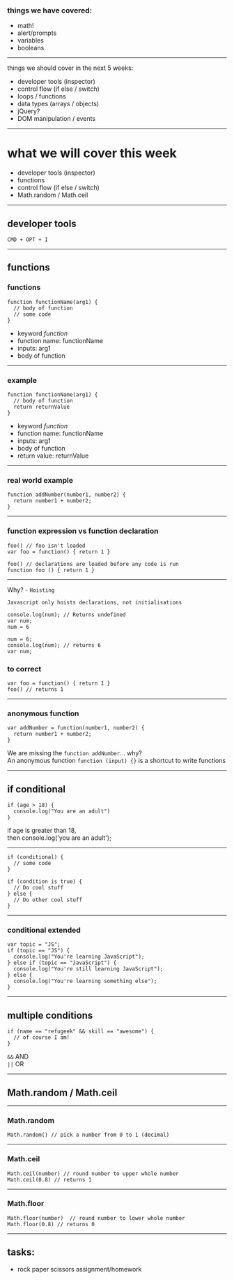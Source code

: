 

### things we have covered:

- math!
- alert/prompts
- variables
- booleans

---

things we should cover in the next 5 weeks:

- developer tools (inspector)
- control flow (if else / switch)
- loops / functions
- data types (arrays / objects)
- jQuery?
- DOM manipulation / events

---

# what we will cover this week

- developer tools (inspector)
- functions
- control flow (if else / switch)
- Math.random / Math.ceil

---

## developer tools
`CMD + OPT + I`

---

## functions

### functions
```
function functionName(arg1) {
  // body of function
  // some code
}
```

* keyword _function_
* function name: functionName
* inputs: arg1
* body of function

---

### example
```
function functionName(arg1) {
  // body of function
  return returnValue
}
```

* keyword _function_
* function name: functionName
* inputs: arg1
* body of function
* return value: returnValue

---

### real world example

```
function addNumber(number1, number2) {
  return number1 + number2;
}
```
---

### function expression vs function declaration

```
foo() // foo isn't loaded
var foo = function() { return 1 }
```

```
foo() // declarations are loaded before any code is run
function foo () { return 1 }
```
---
Why? - `Hoisting`

`Javascript only hoists declarations, not initialisations`

```
console.log(num); // Returns undefined
var num;
num = 6
```

```
num = 6;
console.log(num); // returns 6
var num;
```

### to correct
```
var foo = function() { return 1 }
foo() // returns 1
```
---
### anonymous function

```
var addNumber = function(number1, number2) {
  return number1 + number2;
}
```

We are missing the `function addNumber`... why?  
An anonymous function `function (input) {}` is a shortcut to write functions  

---

## if conditional

```
if (age > 18) {
  console.log("You are an adult")
}
```

if age is greater than 18,   
then console.log('you are an adult');


---

```
if (conditional) {
  // some code
}
```

```
if (condition is true) {
  // Do cool stuff
} else {
  // Do other cool stuff
}
```
---

### conditional extended
```
var topic = "JS";
if (topic == "JS") {
  console.log("You're learning JavaScript");
} else if (topic == "JavaScript") {
  console.log("You're still learning JavaScript");
} else {
  console.log("You're learning something else");
}
```
---
## multiple conditions

```
if (name == "refugeek" && skill == "awesome") {
  // of course I am!
}
```

`&&` AND  
`||` OR

---

## Math.random / Math.ceil

---

### Math.random
```
Math.random() // pick a number from 0 to 1 (decimal)
```

---

### Math.ceil
```
Math.ceil(number) // round number to upper whole number
Math.ceil(0.8) // returns 1
```
---

### Math.floor
```
Math.floor(number)  // round number to lower whole number
Math.floor(0.8) // returns 0
```
---

## tasks:
- rock paper scissors assignment/homework
